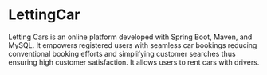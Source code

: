 # LettingCar
Letting Cars is an online platform developed with Spring Boot, Maven, and MySQL. It empowers registered users with seamless car bookings reducing conventional booking efforts and simplifying customer searches thus ensuring high customer satisfaction. It allows users to rent cars with drivers. 
